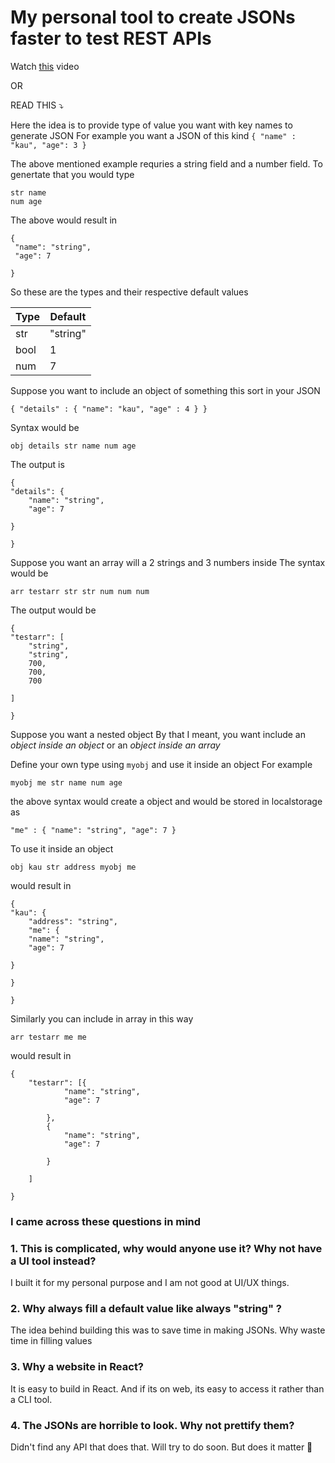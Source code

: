 # My personal tool to create JSONs faster to test REST APIs

Watch [this](https://drive.google.com/file/d/1e_3S6KDgrgFNDA87rKBhAMzQv4ONErlE/view) video 

OR

READ THIS ⤵️

Here the idea is to provide type of value you want with key names to generate JSON
For example you want a JSON of this kind
`{ "name" : "kau", "age": 3 }`

The above mentioned example requries a string field and a number field. To genertate that you would type
```
str name
num age
```
The above would result in 
```
{
 "name": "string",
 "age": 7

}
```
So these are the types and their respective default values

| Type          | Default       |
| ------------- | ------------- |
| str           | "string"      |
| bool          | 1             |
| num           | 7             |

Suppose you want to include an object of something this sort in your JSON
```
{ "details" : { "name": "kau", "age" : 4 } }
```
Syntax would be
```
obj details str name num age
```
The output is 
```
{
"details": {
    "name": "string",
    "age": 7

}

}
```
Suppose you want an array will a 2 strings and 3 numbers inside
The syntax would be
```
arr testarr str str num num num
```
The output would be 
```
{
"testarr": [
    "string",
    "string",
    700,
    700,
    700

]

}
```
Suppose you want a nested object
By that I meant, you want include an *object inside an object* or an *object inside an array*

Define your own type using `myobj` and use it inside an object
For example
```
myobj me str name num age
```
the above syntax would create a object and would be stored in localstorage as
```
"me" : { "name": "string", "age": 7 }
```
To use it inside an object
```
obj kau str address myobj me
```
would result in 
```
{
"kau": {
    "address": "string",
    "me": {
    "name": "string",
    "age": 7

}

}

}
```
Similarly you can include in array in this way
```
arr testarr me me 
```
would result in
```
{
	"testarr": [{
			"name": "string",
			"age": 7

		},
		{
			"name": "string",
			"age": 7

		}

	]

}
```

 ### I came across these questions in mind
### 1. This is complicated, why would anyone use it? Why not have a UI tool instead?

I built it for my personal purpose and I am not good at UI/UX things.

### 2. Why always fill a default value like always "string" ?

The idea behind building this was to save time in making JSONs. Why waste time in filling values

### 3. Why a website in React?

It is easy to build in React. And if its on web, its easy to access it rather than a CLI tool.

### 4. The JSONs are horrible to look. Why not prettify them?

Didn't find any API that does that. Will try to do soon. But does it matter 🤔


